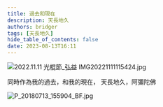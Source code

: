 ```yaml
---
title: 過去和現在
description: 天長地久
authors: bridger
tags: [天長地久]
hide_table_of_contents: false
date: 2023-08-13T16:11
---
```


![2022.11.11 光棍節_弘益 IMG20221111115424.jpg](https://e.brid.cf/i/2023/08/13/qngccd-2.webp)


<!-- truncate -->
同時作為我的過去，和我的現在，
天長地久，阿彌陀佛

![P_20180713_155904_BF.jpg](https://e.brid.cf/i/2023/08/13/qo2ke7-2.webp)
